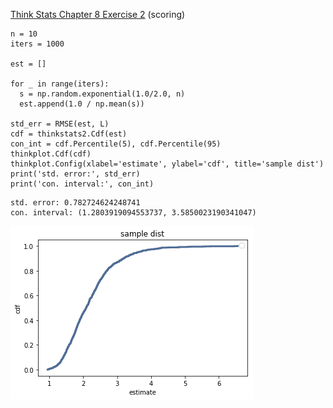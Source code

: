 [Think Stats Chapter 8 Exercise 2](http://greenteapress.com/thinkstats2/html/thinkstats2009.html#toc77) (scoring)

>> 

```
n = 10
iters = 1000

est = [] 

for _ in range(iters):
  s = np.random.exponential(1.0/2.0, n)
  est.append(1.0 / np.mean(s))

std_err = RMSE(est, L) 
cdf = thinkstats2.Cdf(est)
con_int = cdf.Percentile(5), cdf.Percentile(95)
thinkplot.Cdf(cdf)
thinkplot.Config(xlabel='estimate', ylabel='cdf', title='sample dist')
print('std. error:', std_err)
print('con. interval:', con_int)
```

```
std. error: 0.782724624248741
con. interval: (1.2803919094553737, 3.5850023190341047)
```

![chap8_2](https://github.com/kimjaesung/dsp/blob/master/img/stats8_2.png "")

